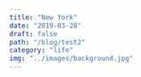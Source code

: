 ```yaml
---
title: "New York"
date: "2019-03-28"
draft: false
path: "/blog/test2"
category: "life"
img: "../images/background.jpg"
---
```

